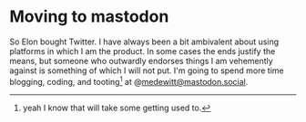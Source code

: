 # Moving to mastodon

So Elon bought Twitter.
I have always been a bit ambivalent about using platforms in which I am the product.
In some cases the ends justify the means, but someone who outwardly endorses things I am vehemently against is something of which I will not put.
I'm going to spend more time blogging, coding, and tooting[^1] at @medewitt@mastodon.social.

[^1]: yeah I know that will take some getting used to.
